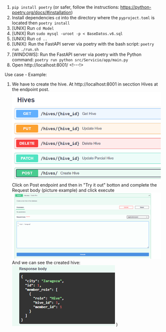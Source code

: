  
1. `pip install poetry` (or safer, follow the instructions: https://python-poetry.org/docs/#installation)
2. Install dependencies `cd` into the directory where the `pyproject.toml` is located then `poetry install`
3. [UNIX] Run `cd Model` 
4. [UNIX] Run `sudo mysql -uroot -p < BaseDatos.v6.sql`
5. [UNIX] Run `cd ..`
6. [UNIX]: Run the FastAPI server via poetry with the bash script: `poetry run ./run.sh`
6. [WINDOWS]: Run the FastAPI server via poetry with the Python command: `poetry run python src/Servicio/app/main.py`
7. Open http://localhost:8001/ <!---!> 


Use case - Example: 

1. We have to create the hive. At http://localhost:8001 in secction Hives at the endpoint post. 
![plot](./Picture_readme/Hive_section.PNG)
Click on Post endpoint and then in "Try it out" botton and complete the Request body (pìcture example) and click execute 
![plot](./Picture_readme/Hive_post.PNG)
And we can see the created hive: 
![plot](./Picture_readme/hive_zaragoza.PNG)
)







